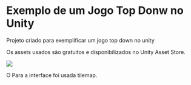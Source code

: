 # Exemplo de um Jogo Top Donw no Unity
<p align="justify"> Projeto criado para exemplificar um jogo top down no unity </p>
<p>Os assets usados são gratuitos e disponibilizados no Unity Asset Store.  </p>
<img src="https://assetstorev1-prd-cdn.unity3d.com/key-image/03f69b9c-219c-4c16-8124-f25c7cfaf401.png"/>
<p>O Para a interface foi usada tilemap.  </p>

